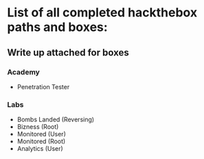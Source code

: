 # List of all completed hackthebox paths and boxes:

## Write up attached for boxes

### Academy 
- Penetration Tester

### Labs
- Bombs Landed (Reversing)
- Bizness (Root)
- Monitored (User)
- Monitored (Root)
- Analytics (User)


